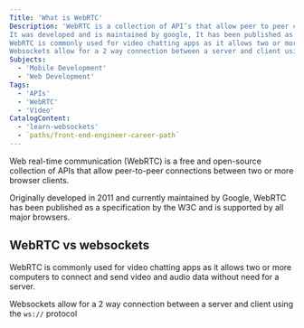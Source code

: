 ```yaml
---
Title: 'What is WebRTC'
Description: 'WebRTC is a collection of API’s that allow peer to peer connection’s between two browser clients
It was developed and is maintained by google, It has been published as a specification by the W3C and all browsers support it.WebRTC vs websockets
WebRTC is commonly used for video chatting apps as it allows two or more computers to connect and send video and audio data without need for a server.
Websockets allow for a 2 way connection between a server and client using the `ws://` protocol'
Subjects:
  - 'Mobile Development'
  - 'Web Development'
Tags:
  - 'APIs'
  - 'WebRTC'
  - 'Video'
CatalogContent:
  - 'learn-websockets'
  - `paths/front-end-engineer-career-path`
---
```


Web real-time communication (WebRTC) is a free and open-source collection of APIs that allow peer-to-peer connections between two or more browser clients.

Originally developed in 2011 and currently maintained by Google, WebRTC has been published as a specification by the W3C and is supported by all major browsers.

## WebRTC vs websockets

WebRTC is commonly used for video chatting apps as it allows two or more computers to connect and send video and audio data without need for a server.

Websockets allow for a 2 way connection between a server and client using the `ws://` protocol
